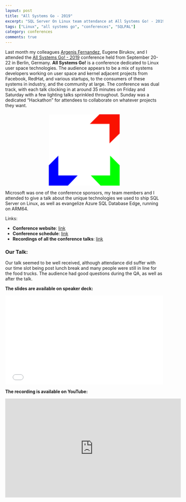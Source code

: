 ```yaml
---
layout: post
title: "All Systems Go - 2019"
excerpt: "SQL Server On Linux team attendance at All Systems Go! - 2019 in Berlin, Germany"
tags: ["Linux", "all systems go", "conferences", "SQLPAL"]
category: conferences
comments: true
---
```


Last month my colleagues [Argenis Fernandez][argenis-twitter], Eugene Birukov,
and I attended the [All Systems Go! - 2019][asg-link] conference held from
September 20-22 in Berlin, Germany. **All Systems Go!** is a conference
dedicated to Linux user space technologies. The audience appears to be a
mix of systems developers working on user space and kernel adjacent projects
from Facebook, RedHat, and various startups, to the consumers of these systems
in industry, and the community at large. 
The conference was dual track, with each talk clocking in at around 35 minutes on 
Friday and Saturday with a few lighting talks sprinkled throughout. Sunday was a
dedicated “Hackathon” for attendees to collaborate on whatever projects they want.

<img style="display:block; margin-top: 20px; margin-left: auto; margin-right: auto; height:45%; width:45%" src="/images/all-systems-go-logo.svg" />

Microsoft was one of the conference sponsors, my team members and I attended
to give a talk about the unique technologies we used to ship SQL Server on
Linux, as well as evangelize Azure SQL Database Edge, running on ARM64.

Links: 

- **Conference website**: [link][asg-link]
- **Conference schedule**: [link][conf-sched]
- **Recordings of all the conference talks**: [link][video-link]


### Our Talk:

Our talk seemed to be well received, although attendance did suffer with our
time slot being post lunch break and many people were still in line for the food trucks.
The audience had good questions during the QA, as well as after the talk. 

**The slides are available on speaker deck:**
<div style="left: 0; width: 100%; height: 0; position: relative; padding-bottom: 56.1972%;"><iframe src="//speakerdeck.com/player/9cdb72619d63468dbf4d6704c6f066a5" style="border: 0; top: 0; left: 0; width: 100%; height: 100%; position: absolute;" allowfullscreen scrolling="no" allow="encrypted-media"></iframe></div>

**The recording is available on YouTube:**
<iframe width="560" height="315" src="https://www.youtube-nocookie.com/embed/zq1WTLnntIg" frameborder="0" allow="accelerometer; autoplay; encrypted-media; gyroscope; picture-in-picture" allowfullscreen></iframe>

[argenis-twitter]: https://twitter.com/DBArgenis
[asg-link]: https://all-systems-go.io/
[conf-sched]: https://cfp.all-systems-go.io/ASG2019/schedule/  
[video-link]: https://www.youtube.com/channel/UCeLpDT5afyiwdbbg1EOxOtQ/videos 
